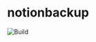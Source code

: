 # notionbackup

![Build](https://github.com/sawantshivaji1997/notionbackup/actions/workflows/build.yml/badge.svg)

